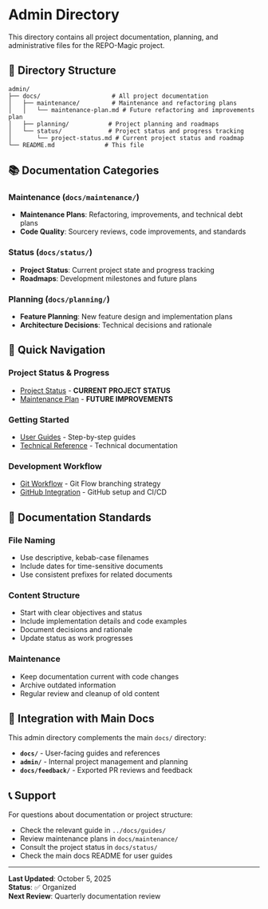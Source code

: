 # Admin Directory

This directory contains all project documentation, planning, and administrative files for the REPO-Magic project.

## 📁 Directory Structure

```
admin/
├── docs/                    # All project documentation
│   ├── maintenance/         # Maintenance and refactoring plans
│   │   └── maintenance-plan.md # Future refactoring and improvements plan
│   ├── planning/           # Project planning and roadmaps
│   └── status/             # Project status and progress tracking
│       └── project-status.md # Current project status and roadmap
└── README.md              # This file
```

## 📚 Documentation Categories

### **Maintenance (`docs/maintenance/`)**
- **Maintenance Plans**: Refactoring, improvements, and technical debt plans
- **Code Quality**: Sourcery reviews, code improvements, and standards

### **Status (`docs/status/`)**
- **Project Status**: Current project state and progress tracking
- **Roadmaps**: Development milestones and future plans

### **Planning (`docs/planning/`)**
- **Feature Planning**: New feature design and implementation plans
- **Architecture Decisions**: Technical decisions and rationale

## 🎯 Quick Navigation

### **Project Status & Progress**
- [Project Status](docs/status/project-status.md) - **CURRENT PROJECT STATUS**
- [Maintenance Plan](docs/maintenance/maintenance-plan.md) - **FUTURE IMPROVEMENTS**

### **Getting Started**
- [User Guides](../docs/guides/) - Step-by-step guides
- [Technical Reference](../docs/reference/) - Technical documentation

### **Development Workflow**
- [Git Workflow](../docs/guides/git-workflow.md) - Git Flow branching strategy
- [GitHub Integration](../docs/guides/github-integration.md) - GitHub setup and CI/CD

## 📝 Documentation Standards

### **File Naming**
- Use descriptive, kebab-case filenames
- Include dates for time-sensitive documents
- Use consistent prefixes for related documents

### **Content Structure**
- Start with clear objectives and status
- Include implementation details and code examples
- Document decisions and rationale
- Update status as work progresses

### **Maintenance**
- Keep documentation current with code changes
- Archive outdated information
- Regular review and cleanup of old content

## 🔄 Integration with Main Docs

This admin directory complements the main `docs/` directory:
- **`docs/`** - User-facing guides and references
- **`admin/`** - Internal project management and planning
- **`docs/feedback/`** - Exported PR reviews and feedback

## 📞 Support

For questions about documentation or project structure:
- Check the relevant guide in `../docs/guides/`
- Review maintenance plans in `docs/maintenance/`
- Consult the project status in `docs/status/`
- Check the main docs README for user guides

---

**Last Updated**: October 5, 2025  
**Status**: ✅ Organized  
**Next Review**: Quarterly documentation review
